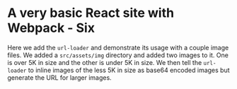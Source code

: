 # A very basic React site with Webpack - Six

Here we add the `url-loader` and demonstrate its usage with a couple image files. We added a
`src/assets/img` directory and added two images to it. One is over 5K in size and the other is under
5K in size. We then tell the `url-loader` to inline images of the less 5K in size as base64 encoded
images but generate the URL for larger images.
